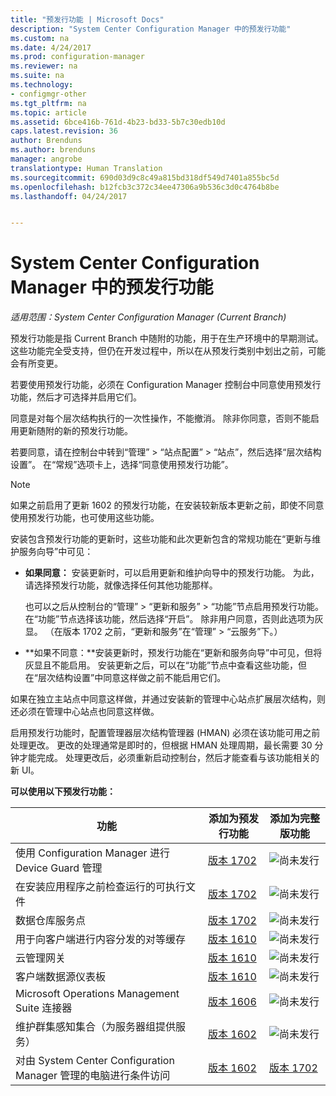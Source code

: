 ```yaml
---
title: "预发行功能 | Microsoft Docs"
description: "System Center Configuration Manager 中的预发行功能"
ms.custom: na
ms.date: 4/24/2017
ms.prod: configuration-manager
ms.reviewer: na
ms.suite: na
ms.technology:
- configmgr-other
ms.tgt_pltfrm: na
ms.topic: article
ms.assetid: 6bce416b-761d-4b23-bd33-5b7c30edb10d
caps.latest.revision: 36
author: Brenduns
ms.author: brenduns
manager: angrobe
translationtype: Human Translation
ms.sourcegitcommit: 690d03d9c8c49a815bd318df549d7401a855bc5d
ms.openlocfilehash: b12fcb3c372c34ee47306a9b536c3d0c4764b8be
ms.lasthandoff: 04/24/2017


---
```

# <a name="pre-release-features-in-system-center-configuration-manager"></a>System Center Configuration Manager 中的预发行功能
*适用范围：System Center Configuration Manager (Current Branch)*

预发行功能是指 Current Branch 中随附的功能，用于在生产环境中的早期测试。 这些功能完全受支持，但仍在开发过程中，所以在从预发行类别中划出之前，可能会有所变更。

 若要使用预发行功能，必须在 Configuration Manager 控制台中同意使用预发行功能，然后才可选择并启用它们。  

同意是对每个层次结构执行的一次性操作，不能撤消。 除非你同意，否则不能启用更新随附的新的预发行功能。

若要同意，请在控制台中转到“管理” > “站点配置” > “站点”，然后选择“层次结构设置”。 在“常规”选项卡上，选择“同意使用预发行功能”。

 > [!NOTE]
 > 如果之前启用了更新 1602 的预发行功能，在安装较新版本更新之前，即使不同意使用预发行功能，也可使用这些功能。

安装包含预发行功能的更新时，这些功能和此次更新包含的常规功能在“更新与维护服务向导”中可见：
  - **如果同意：** 安装更新时，可以启用更新和维护向导中的预发行功能。 为此，请选择预发行功能，就像选择任何其他功能那样。     

    也可以之后从控制台的“管理” > “更新和服务” > “功能”节点启用预发行功能。 在“功能”节点选择该功能，然后选择“开启”。 除非用户同意，否则此选项为灰显。 （在版本 1702 之前，“更新和服务”在“管理” > “云服务”下。）
  -   **如果不同意：**安装更新时，预发行功能在“更新和服务向导”中可见，但将灰显且不能启用。 安装更新之后，可以在“功能”节点中查看这些功能，但在“层次结构设置”中同意这样做之前不能启用它们。

如果在独立主站点中同意这样做，并通过安装新的管理中心站点扩展层次结构，则还必须在管理中心站点也同意这样做。

 启用预发行功能时，配置管理器层次结构管理器 (HMAN) 必须在该功能可用之前处理更改。 更改的处理通常是即时的，但根据 HMAN 处理周期，最长需要 30 分钟才能完成。 处理更改后，必须重新启动控制台，然后才能查看与该功能相关的新 UI。

**可以使用以下预发行功能：**

 |功能          |添加为预发行功能 | 添加为完整版功能|  
|------------------|---------------------|---------------------|
| 使用 Configuration Manager 进行 Device Guard 管理 |  [版本 1702](/sccm/protect/deploy-use/use-device-guard-with-configuration-manager)|![尚未发行](media/83c5d168-8faf-4e8e-920b-528e3c43ffd4.gif)|
| 在安装应用程序之前检查运行的可执行文件  |   [版本 1702](/sccm/apps/deploy-use/deploy-applications#how-to-check-for-running-executable-files-before-installing-an-application) |![尚未发行](media/83c5d168-8faf-4e8e-920b-528e3c43ffd4.gif)|
| 数据仓库服务点  |  [版本 1702](/sccm/core/servers/manage/data-warehouse) |![尚未发行](media/83c5d168-8faf-4e8e-920b-528e3c43ffd4.gif)|
| 用于向客户端进行内容分发的对等缓存 |  [版本 1610](/sccm/core/plan-design/hierarchy/client-peer-cache) |![尚未发行](media/83c5d168-8faf-4e8e-920b-528e3c43ffd4.gif)|
| 云管理网关 |  [版本 1610](/sccm/core/clients/manage/plan-cloud-management-gateway) |![尚未发行](media/83c5d168-8faf-4e8e-920b-528e3c43ffd4.gif)|
| 客户端数据源仪表板 |  [版本 1610](/sccm/core/servers/deploy/configure/monitor-content-you-have-distributed#client-data-sources-dashboard) |![尚未发行](media/83c5d168-8faf-4e8e-920b-528e3c43ffd4.gif)|
| Microsoft Operations Management Suite 连接器  | [版本 1606](../../../core/clients/manage/sync-data-microsoft-operations-management-suite.md) |![尚未发行](media/83c5d168-8faf-4e8e-920b-528e3c43ffd4.gif)|
| 维护群集感知集合（为服务器组提供服务）| [版本 1602](../../../core/get-started/capabilities-in-technical-preview-1605.md#BKMK_ServerGroups)|![尚未发行](media/83c5d168-8faf-4e8e-920b-528e3c43ffd4.gif)|
|对由 System Center Configuration Manager 管理的电脑进行条件访问 | [版本 1602](../../../protect/deploy-use/manage-access-to-o365-services-for-pcs-managed-by-sccm.md)     | [版本 1702](/sccm/mdm/deploy-use/manage-access-to-services)                     |

